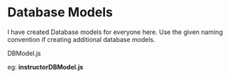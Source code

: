 # Database Models

   I have created Database models for everyone here.
   Use the given naming convention if creating additional database models.

   <name of the user>DBModel.js
   
    
   eg: **instructorDBModel.js**
